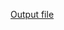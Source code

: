 [Output file](https://docs.google.com/document/d/1S4Op59bgUqBQf9hJukFS1qDJJVomSC3MI9snzflulxE/edit?usp=sharing)
